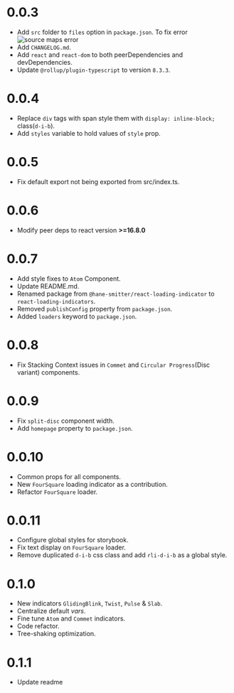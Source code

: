 # 0.0.3

- Add `src` folder to `files` option in `package.json`. To fix error
  ![source maps error](https://user-images.githubusercontent.com/49382800/191842094-1565223c-7d88-455b-a2e9-01439a2ae485.png)
- Add `CHANGELOG.md`.
- Add `react` and `react-dom` to both peerDependencies and devDependencies.
- Update `@rollup/plugin-typescript` to version `8.3.3`.

# 0.0.4

- Replace `div` tags with span style them with `display: inline-block;` class(`d-i-b`).
- Add `styles` variable to hold values of `style` prop.

# 0.0.5

- Fix default export not being exported from src/index.ts.

# 0.0.6

- Modify peer deps to react version **>=16.8.0**

# 0.0.7

- Add style fixes to `Atom` Component.
- Update README.md.
- Renamed package from `@hane-smitter/react-loading-indicator` to `react-loading-indicators`.
- Removed `publishConfig` property from `package.json`.
- Added `loaders` keyword to `package.json`.

# 0.0.8

- Fix Stacking Context issues in `Commet` and `Circular Progress`(Disc variant) components.

# 0.0.9

- Fix `split-disc` component width.
- Add `homepage` property to `package.json`.

# 0.0.10

- Common props for all components.
- New `FourSquare` loading indicator as a contribution.
- Refactor `FourSquare` loader.

# 0.0.11

- Configure global styles for storybook.
- Fix text display on `FourSquare` loader.
- Remove duplicated `d-i-b` css class and add `rli-d-i-b` as a global style.

# 0.1.0

- New indicators `GlidingBlink`, `Twist`, `Pulse` & `Slab`.
- Centralize default _vars_.
- Fine tune `Atom` and `Commet` indicators.
- Code refactor.
- Tree-shaking optimization.

# 0.1.1

- Update readme
